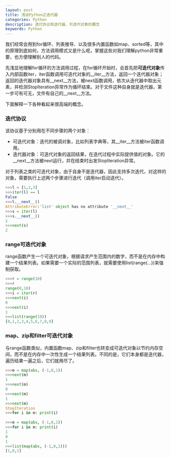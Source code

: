 ```yaml
---
layout: post
title: 浅谈Python之迭代器
categories: Python
description: 迭代协议和迭代器、可迭代对象的概念
keywords: Python
---
```


我们经常会用到for循环、列表推导、以及很多内置函数如map、sorted等，其中的原理到底如何，方法调用模式又是什么呢，掌握这些对我们理解python非常重要，也方便理解别人的代码。

先浅显地理解for循环的方法调用过程，在for循环开始时，会首先把**可迭代对象**传入内部函数iter，iter函数调用可迭代对象的\_\_iter\_\_方法，返回一个迭代器对象；返回的迭代器对象具有\_\_next\_\_方法，被next函数调用，依次从迭代器中取出元素，并检测StopIteration异常作为循环结束。对于文件这种自身就是迭代器，第一步可有可无，文件有自己的\_\_next\_\_方法。

下面解释一下各种看起来很高端的概念。

### 迭代协议 ###

该协议基于分别用在不同步骤的两个对象：

- 可迭代对象：迭代的被调对象，比如列表字典等，其\_\_iter\_\_方法被iter函数调用。
- 迭代器对象：可迭代对象的返回结果，在迭代过程中实际提供值的对象。它的\_\_next\_\_方法被next运行，并在结束时出发StopIteration异常。

对于列表之类的可迭代对象，由于自身不是迭代器，因此支持多次迭代，对这样的对象，需要执行上述两个步骤进行迭代（调用iter启动迭代）。

```python
>>>l = [1,2,3]
>>>iter(l) == l
False
>>>l.__next__()
AttributeError:'list' object has no attribute '__next__'
>>>s = iter(l)
>>>s.__next__()
1
>>>next(s)
2
```

### range可迭代对象 ###

range函数产生一个可迭代对象，根据请求产生范围内的数字，而不是在内存中构建一个结果列表。如果需要一个实际的范围列表，就需要使用list(range(...))来强制获取。

```python
>>>r = range(10)
>>>r
range(0,10)
>>>i = iter(r)
>>>next(i)
0
>>>next(i)
1
>>>list(range(10))
[0,1,2,3,4,5,6,7,8,9]
```

### map、zip和filter可迭代对象 ###

与range函数类似，内置函数map、zip和filter也转变成可迭代对象以节约内存空间，而不是在内存中一次性生成一个结果列表。不同的是，它们本身都是迭代器，遍历结果一遍之后，它们就用尽了。

```python
>>>m = map(abs, (-1,0,1))
>>>next(m)
1
>>>next(m)
0
>>>next(m)
1
>>>next(m)
StopIteration
>>>for i in m: print(i)
    
>>>m = map(abs, (-1,0,1))
>>>for i in m: print(i)
1
0
1
>>>list(map(abs, (-1,0,1)))
[1,0,1]
```

